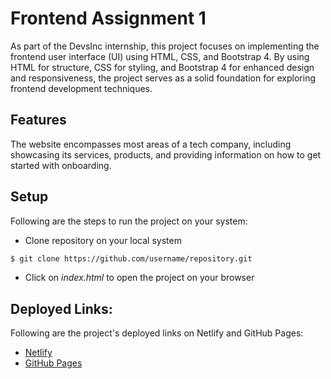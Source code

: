 # Frontend Assignment 1
As part of the DevsInc internship, this project focuses on implementing the frontend user interface (UI) using HTML, CSS, and Bootstrap 4. By using HTML for structure, CSS for styling, and Bootstrap 4 for enhanced design and responsiveness, the project serves as a solid foundation for exploring frontend development techniques.

## Features
The website encompasses most areas of a tech company, including showcasing its services, products, and providing information on how to get started with onboarding.

## Setup
Following are the steps to run the project on your system:
- Clone repository on your local system
```bash
$ git clone https://github.com/username/repository.git
```
- Click on _*index.html*_ to open the project on your browser

## Deployed Links:
Following are the project's deployed links on Netlify and GitHub Pages:
- [Netlify](https://devsinc-ui-assignment1.netlify.app/)
- [GitHub Pages](https://hunianadeem-devintern.github.io/Frontend-Assignment-1/)


